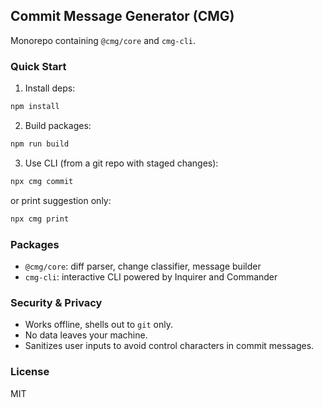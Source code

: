 ## Commit Message Generator (CMG)

Monorepo containing `@cmg/core` and `cmg-cli`.

### Quick Start

1. Install deps:

```bash
npm install
```

2. Build packages:

```bash
npm run build
```

3. Use CLI (from a git repo with staged changes):

```bash
npx cmg commit
```

or print suggestion only:

```bash
npx cmg print
```

### Packages

- `@cmg/core`: diff parser, change classifier, message builder
- `cmg-cli`: interactive CLI powered by Inquirer and Commander

### Security & Privacy

- Works offline, shells out to `git` only.
- No data leaves your machine.
- Sanitizes user inputs to avoid control characters in commit messages.

### License

MIT


